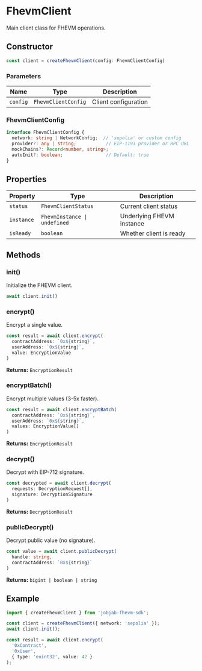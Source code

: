 # FhevmClient

Main client class for FHEVM operations.

## Constructor

```typescript
const client = createFhevmClient(config: FhevmClientConfig)
```

### Parameters

| Name | Type | Description |
|------|------|-------------|
| `config` | `FhevmClientConfig` | Client configuration |

### FhevmClientConfig

```typescript
interface FhevmClientConfig {
  network: string | NetworkConfig;  // 'sepolia' or custom config
  provider?: any | string;           // EIP-1193 provider or RPC URL
  mockChains?: Record<number, string>;
  autoInit?: boolean;                // Default: true
}
```

## Properties

| Property | Type | Description |
|----------|------|-------------|
| `status` | `FhevmClientStatus` | Current client status |
| `instance` | `FhevmInstance \| undefined` | Underlying FHEVM instance |
| `isReady` | `boolean` | Whether client is ready |

## Methods

### init()

Initialize the FHEVM client.

```typescript
await client.init()
```

### encrypt()

Encrypt a single value.

```typescript
const result = await client.encrypt(
  contractAddress: `0x${string}`,
  userAddress: `0x${string}`,
  value: EncryptionValue
)
```

**Returns:** `EncryptionResult`

### encryptBatch()

Encrypt multiple values (3-5x faster).

```typescript
const result = await client.encryptBatch(
  contractAddress: `0x${string}`,
  userAddress: `0x${string}`,
  values: EncryptionValue[]
)
```

**Returns:** `EncryptionResult`

### decrypt()

Decrypt with EIP-712 signature.

```typescript
const decrypted = await client.decrypt(
  requests: DecryptionRequest[],
  signature: DecryptionSignature
)
```

**Returns:** `DecryptionResult`

### publicDecrypt()

Decrypt public value (no signature).

```typescript
const value = await client.publicDecrypt(
  handle: string,
  contractAddress: `0x${string}`
)
```

**Returns:** `bigint | boolean | string`

## Example

```typescript
import { createFhevmClient } from 'jobjab-fhevm-sdk';

const client = createFhevmClient({ network: 'sepolia' });
await client.init();

const result = await client.encrypt(
  '0xContract',
  '0xUser',
  { type: 'euint32', value: 42 }
);
```

